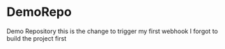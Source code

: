 # DemoRepo
Demo Repository
this is the change to trigger my first webhook
I forgot to build the project first
